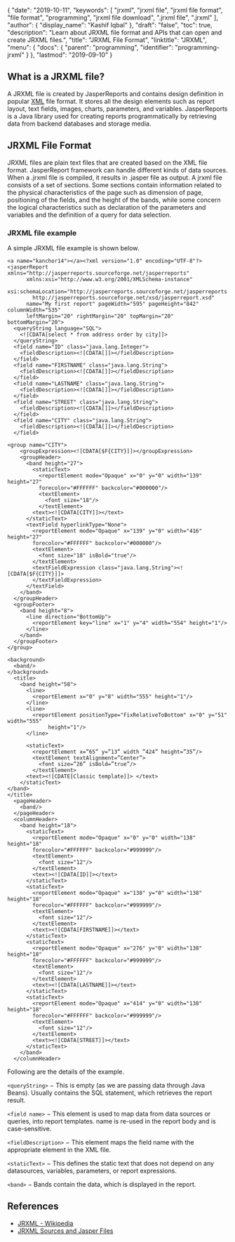 {
  "date": "2019-10-11",
  "keywords": [
    "jrxml",
    "jrxml file",
    "jrxml file format",
    "file format",
    "programming",
    "jrxml file download",
    ".jrxml file",
    ".jrxml"
  ],
  "author": {
    "display_name": "Kashif Iqbal"
  },
  "draft": "false",
  "toc": true,
  "description": "Learn about JRXML file format and APIs that can open and create JRXML files.",
  "title": "JRXML File Format",
  "linktitle": "JRXML",
  "menu": {
    "docs": {
      "parent": "programming",
      "identifier": "programming-jrxml"
    }
  },
  "lastmod": "2019-09-10"
}

## What is a JRXML file?

A JRXML file is created by JasperReports and contains design definition in popular [XML](/web/xml/) file format. It stores all the design elements such as report layout, text fields, images, charts, parameters, and variables. JasperReports is a Java library used for creating reports programmatically by retrieving data from backend databases and storage media.

## JRXML File Format

JRXML files are plain text files that are created based on the XML file format. JasperReport framework can handle different kinds of data sources. When a .jrxml file is compiled, it results in .jasper file as output. A jrxml file consists of a set of sections. Some sections contain information related to the physical characteristics of the page such as dimension of page, positioning of the fields, and the height of the bands, while some concern the logical characteristics such as declaration of the parameters and variables and the definition of a query for data selection.

### JRXML file example

A simple JRXML file example is shown below.
```
<a name="kanchor14"></a><?xml version="1.0" encoding="UTF-8"?>
<jasperReport xmlns="http://jasperreports.sourceforge.net/jasperreports"
      xmlns:xsi="http://www.w3.org/2001/XMLSchema-instance"
      xsi:schemaLocation="http://jasperreports.sourceforge.net/jasperreports
        http://jasperreports.sourceforge.net/xsd/jasperreport.xsd"
      name="My first report" pageWidth="595" pageHeight="842" columnWidth="535"
      leftMargin="20" rightMargin="20" topMargin="20" bottomMargin="20">
  <queryString language="SQL">
    <![CDATA[select * from address order by city]]>
  </queryString>
  <field name="ID" class="java.lang.Integer">
    <fieldDescription><![CDATA[]]></fieldDescription>
  </field>
  <field name="FIRSTNAME" class="java.lang.String">
    <fieldDescription><![CDATA[]]></fieldDescription>
  </field>
  <field name="LASTNAME" class="java.lang.String">
    <fieldDescription><![CDATA[]]></fieldDescription>
  </field>
  <field name="STREET" class="java.lang.String">
    <fieldDescription><![CDATA[]]></fieldDescription>
  </field>
  <field name="CITY" class="java.lang.String">
    <fieldDescription><![CDATA[]]></fieldDescription>
  </field>
```
```
<group name="CITY">
    <groupExpression><![CDATA[$F{CITY}]]></groupExpression>
    <groupHeader>
      <band height="27">
        <staticText>
          <reportElement mode="Opaque" x="0" y="0" width="139" height="27"
          forecolor="#FFFFFF" backcolor="#000000"/>
          <textElement>
            <font size="18"/>
          </textElement>
        <text><![CDATA[CITY]]></text>
      </staticText>
      <textField hyperlinkType="None">
        <reportElement mode="Opaque" x="139" y="0" width="416" height="27"
        forecolor="#FFFFFF" backcolor="#000000"/>
        <textElement>
          <font size="18" isBold="true"/>
        </textElement>
        <textFieldExpression class="java.lang.String"><![CDATA[$F{CITY}]]>
        </textFieldExpression>
      </textField>
    </band>
  </groupHeader>
  <groupFooter>
    <band height="8">
      <line direction="BottomUp">
        <reportElement key="line" x="1" y="4" width="554" height="1"/>
      </line>
    </band>
  </groupFooter>
</group>

<background>
  <band/>
</background>
  <title>
    <band height="58">
      <line>
        <reportElement x="0" y="8" width="555" height="1"/>
      </line>
      <line>
        <reportElement positionType="FixRelativeToBottom" x="0" y="51" width="555"
             height="1"/>
      </line>

      <staticText>
        <reportElement x=”65” y=”13” width ”424” height=”35”/>
        <textElement textAlignment=”Center”>
          <font size=”26” isBold=”true”/>
        </textElement>
      <text><![CDATE[Classic template]]> </text>
    </staticText>
</band>
</title>
  <pageHeader>
    <band/>
  </pageHeader>
  <columnHeader>
    <band height="18">
      <staticText>
        <reportElement mode="Opaque" x="0" y="0" width="138" height="18"
        forecolor="#FFFFFF" backcolor="#999999"/>
        <textElement>
          <font size="12"/>
        </textElement>
        <text><![CDATA[ID]]></text>
      </staticText>
      <staticText>
        <reportElement mode="Opaque" x="138" y="0" width="138" height="18"
        forecolor="#FFFFFF" backcolor="#999999"/>
        <textElement>
          <font size="12"/>
        </textElement>
        <text><![CDATA[FIRSTNAME]]></text>
      </staticText>
      <staticText>
        <reportElement mode="Opaque" x="276" y="0" width="138" height="18"
        forecolor="#FFFFFF" backcolor="#999999"/>
        <textElement>
          <font size="12"/>
        </textElement>
        <text><![CDATA[LASTNAME]]></text>
      </staticText>
      <staticText>
        <reportElement mode="Opaque" x="414" y="0" width="138" height="18"
        forecolor="#FFFFFF" backcolor="#999999"/>
        <textElement>
          <font size="12"/>
        </textElement>
        <text><![CDATA[STREET]]></text>
      </staticText>
    </band>
  </columnHeader>
```

Following are the details of the example.

`<queryString>` − This is empty (as we are passing data through Java Beans). Usually contains the SQL statement, which retrieves the report result.

`<field name>` − This element is used to map data from data sources or queries, into report templates. name is re-used in the report body and is case-sensitive.

`<fieldDescription>` − This element maps the field name with the appropriate element in the XML file.

`<staticText>` − This defines the static text that does not depend on any datasources, variables, parameters, or report expressions.

`<band>` − Bands contain the data, which is displayed in the report.

## References

 * [JRXML - Wikipedia](https://en.wikipedia.org/wiki/JasperReports#JRXML)
 * [JRXML Sources and Jasper Files](https://community.jaspersoft.com/documentation/tibco-jaspersoft-studio-user-guide/v630/jrxml-sources-and-jasper-files)
